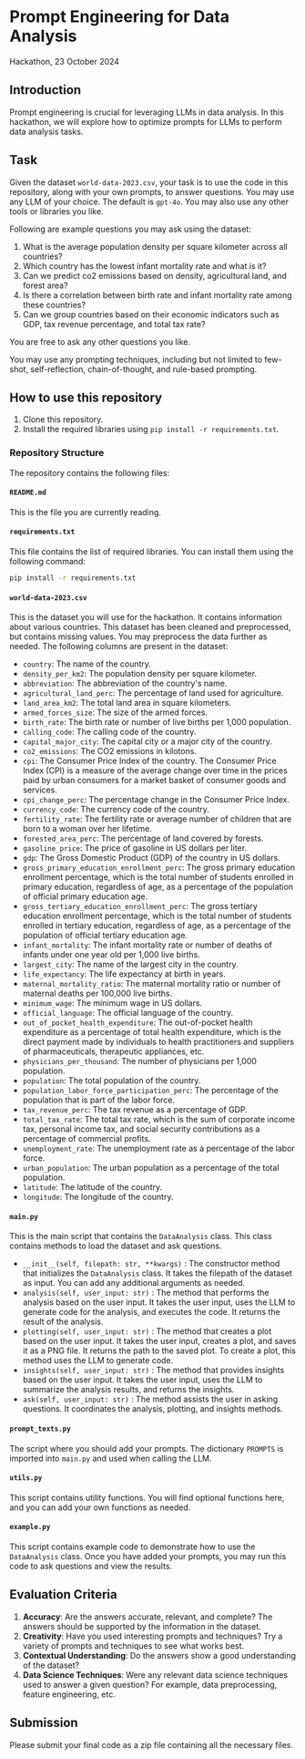 # Prompt Engineering for Data Analysis 
Hackathon, 23 October 2024

## Introduction

Prompt engineering is crucial for leveraging LLMs in data analysis.
In this hackathon, we will explore how to optimize prompts for LLMs to perform data analysis tasks.

## Task

Given the dataset `world-data-2023.csv`, your task is to use the code in this repository, along with your own prompts, to answer questions.
You may use any LLM of your choice. The default is `gpt-4o`.
You may also use any other tools or libraries you like.

Following are example questions you may ask using the dataset:
1. What is the average population density per square kilometer across all countries?
2. Which country has the lowest infant mortality rate and what is it?
3. Can we predict co2 emissions based on density, agricultural land, and forest area?
4. Is there a correlation between birth rate and infant mortality rate among these countries?
5. Can we group countries based on their economic indicators such as GDP, tax revenue percentage, and total tax rate?

You are free to ask any other questions you like.

You may use any prompting techniques, including but not limited to few-shot, self-reflection, chain-of-thought, and rule-based prompting.

## How to use this repository

1. Clone this repository.
2. Install the required libraries using `pip install -r requirements.txt`.

### Repository Structure

The repository contains the following files:

#### `README.md`
This is the file you are currently reading.

#### `requirements.txt`
This file contains the list of required libraries. You can install them using the following command:
```bash
pip install -r requirements.txt
```

#### `world-data-2023.csv`
This is the dataset you will use for the hackathon. It contains information about various countries. This dataset has been cleaned and preprocessed, but contains missing values. You may preprocess the data further as needed.
The following columns are present in the dataset:
- `country`: The name of the country.
- `density_per_km2`: The population density per square kilometer.
- `abbreviation`: The abbreviation of the country's name.
- `agricultural_land_perc`: The percentage of land used for agriculture.
- `land_area_km2`: The total land area in square kilometers.
- `armed_forces_size`: The size of the armed forces.
- `birth_rate`: The birth rate or number of live births per 1,000 population.
- `calling_code`: The calling code of the country.
- `capital_major_city`: The capital city or a major city of the country.
- `co2_emissions`: The CO2 emissions in kilotons.
- `cpi`: The Consumer Price Index of the country. The Consumer Price Index (CPI) is a measure of the average change over time in the prices paid by urban consumers for a market basket of consumer goods and services.
- `cpi_change_perc`: The percentage change in the Consumer Price Index.
- `currency_code`: The currency code of the country.
- `fertility_rate`: The fertility rate or average number of children that are born to a woman over her lifetime.
- `forested_area_perc`: The percentage of land covered by forests.
- `gasoline_price`: The price of gasoline in US dollars per liter.
- `gdp`: The Gross Domestic Product (GDP) of the country in US dollars.
- `gross_primary_education_enrollment_perc`: The gross primary education enrollment percentage, which is the total number of students enrolled in primary education, regardless of age, as a percentage of the population of official primary education age.
- `gross_tertiary_education_enrollment_perc`: The gross tertiary education enrollment percentage, which is the total number of students enrolled in tertiary education, regardless of age, as a percentage of the population of official tertiary education age.
- `infant_mortality`: The infant mortality rate or number of deaths of infants under one year old per 1,000 live births.
- `largest_city`: The name of the largest city in the country.
- `life_expectancy`: The life expectancy at birth in years.
- `maternal_mortality_ratio`: The maternal mortality ratio or number of maternal deaths per 100,000 live births.
- `minimum_wage`: The minimum wage in US dollars.
- `official_language`: The official language of the country.
- `out_of_pocket_health_expenditure`: The out-of-pocket health expenditure as a percentage of total health expenditure, which is the direct payment made by individuals to health practitioners and suppliers of pharmaceuticals, therapeutic appliances, etc.
- `physicians_per_thousand`: The number of physicians per 1,000 population.
- `population`: The total population of the country.
- `population_labor_force_participation_perc`: The percentage of the population that is part of the labor force.
- `tax_revenue_perc`: The tax revenue as a percentage of GDP.
- `total_tax_rate`: The total tax rate, which is the sum of corporate income tax, personal income tax, and social security contributions as a percentage of commercial profits.
- `unemployment_rate`: The unemployment rate as a percentage of the labor force.
- `urban_population`: The urban population as a percentage of the total population.
- `latitude`: The latitude of the country.
- `longitude`: The longitude of the country.


#### `main.py`
This is the main script that contains the `DataAnalysis` class.
This class contains methods to load the dataset and ask questions.
- `__init__(self, filepath: str, **kwargs)` : The constructor method that initializes the `DataAnalysis` class.
It takes the filepath of the dataset as input.
You can add any additional arguments as needed.
- `analysis(self, user_input: str)` : The method that performs the analysis based on the user input.
It takes the user input, uses the LLM to generate code for the analysis, and executes the code.
It returns the result of the analysis.
- `plotting(self, user_input: str)` : The method that creates a plot based on the user input.
It takes the user input, creates a plot, and saves it as a PNG file.
It returns the path to the saved plot.
To create a plot, this method uses the LLM to generate code.
- `insights(self, user_input: str)` : The method that provides insights based on the user input.
It takes the user input, uses the LLM to summarize the analysis results, and returns the insights.
- `ask(self, user_input: str)` : The method assists the user in asking questions.
It coordinates the analysis, plotting, and insights methods.

#### `prompt_texts.py`
The script where you should add your prompts.
The dictionary `PROMPTS` is imported into `main.py` and used when calling the LLM.

#### `utils.py`
This script contains utility functions.
You will find optional functions here, and you can add your own functions as needed.

#### `example.py`
This script contains example code to demonstrate how to use the `DataAnalysis` class.
Once you have added your prompts, you may run this code to ask questions and view the results.

## Evaluation Criteria

1. **Accuracy**: Are the answers accurate, relevant, and complete? The answers should be supported by the information in the dataset.
2. **Creativity**: Have you used interesting prompts and techniques? Try a variety of prompts and techniques to see what works best.
3. **Contextual Understanding**: Do the answers show a good understanding of the dataset?
4. **Data Science Techniques**: Were any relevant data science techniques used to answer a given question? For example, data preprocessing, feature engineering, etc.

## Submission

Please submit your final code as a zip file containing all the necessary files.
